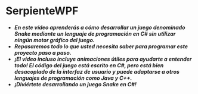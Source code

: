 # SerpienteWPF

- **_En este vídeo aprenderás a cómo desarrollar un juego denominado Snake mediante un lenguaje de programación en C# sin utilizar ningún motor gráfico del juego._**
- **_Repasaremos todo lo que usted necesita saber para programar este proyecto paso a paso._**
- **_¡El vídeo incluso incluye animaciones útiles para ayudarte a entender todo! El código del juego está escrito en C#, pero está bien desacoplado de la interfaz de usuario y puede adaptarse a otros lenguajes de programación como Java y C++._**
- **_¡Diviértete desarrollando un juego Snake en C#!_**
